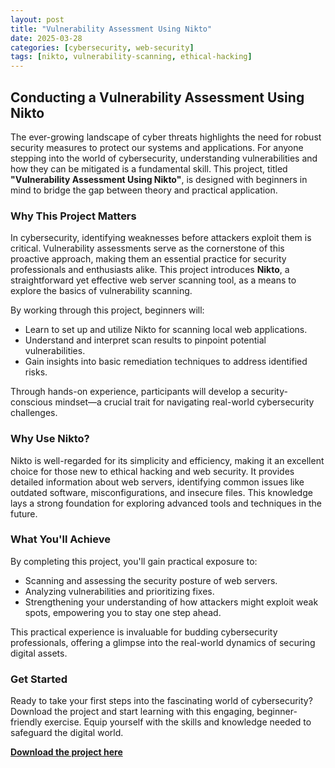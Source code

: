```yaml
---
layout: post
title: "Vulnerability Assessment Using Nikto"
date: 2025-03-28
categories: [cybersecurity, web-security]
tags: [nikto, vulnerability-scanning, ethical-hacking]
---
```


## Conducting a Vulnerability Assessment Using Nikto

The ever-growing landscape of cyber threats highlights the need for robust security measures to protect our systems and applications. For anyone stepping into the world of cybersecurity, understanding vulnerabilities and how they can be mitigated is a fundamental skill. This project, titled **"Vulnerability Assessment Using Nikto"**, is designed with beginners in mind to bridge the gap between theory and practical application.

### Why This Project Matters

In cybersecurity, identifying weaknesses before attackers exploit them is critical. Vulnerability assessments serve as the cornerstone of this proactive approach, making them an essential practice for security professionals and enthusiasts alike. This project introduces **Nikto**, a straightforward yet effective web server scanning tool, as a means to explore the basics of vulnerability scanning.

By working through this project, beginners will:
- Learn to set up and utilize Nikto for scanning local web applications.
- Understand and interpret scan results to pinpoint potential vulnerabilities.
- Gain insights into basic remediation techniques to address identified risks.

Through hands-on experience, participants will develop a security-conscious mindset—a crucial trait for navigating real-world cybersecurity challenges.

### Why Use Nikto?

Nikto is well-regarded for its simplicity and efficiency, making it an excellent choice for those new to ethical hacking and web security. It provides detailed information about web servers, identifying common issues like outdated software, misconfigurations, and insecure files. This knowledge lays a strong foundation for exploring advanced tools and techniques in the future.

### What You'll Achieve

By completing this project, you'll gain practical exposure to:
- Scanning and assessing the security posture of web servers.
- Analyzing vulnerabilities and prioritizing fixes.
- Strengthening your understanding of how attackers might exploit weak spots, empowering you to stay one step ahead.

This practical experience is invaluable for budding cybersecurity professionals, offering a glimpse into the real-world dynamics of securing digital assets.

### Get Started

Ready to take your first steps into the fascinating world of cybersecurity? Download the project and start learning with this engaging, beginner-friendly exercise. Equip yourself with the skills and knowledge needed to safeguard the digital world.

[**Download the project here**](assets/Leah_project_log_P2.docs)
